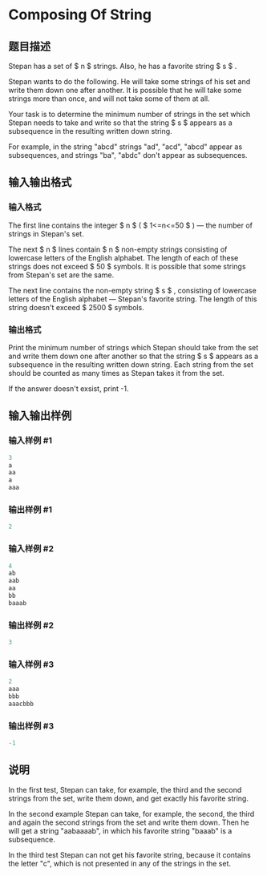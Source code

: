 # Composing Of String

## 题目描述

Stepan has a set of $ n $ strings. Also, he has a favorite string $ s $ .

Stepan wants to do the following. He will take some strings of his set and write them down one after another. It is possible that he will take some strings more than once, and will not take some of them at all.

Your task is to determine the minimum number of strings in the set which Stepan needs to take and write so that the string $ s $ appears as a subsequence in the resulting written down string.

For example, in the string "abcd" strings "ad", "acd", "abcd" appear as subsequences, and strings "ba", "abdc" don't appear as subsequences.

## 输入输出格式

### 输入格式

The first line contains the integer $ n $ ( $ 1<=n<=50 $ ) — the number of strings in Stepan's set.

The next $ n $ lines contain $ n $ non-empty strings consisting of lowercase letters of the English alphabet. The length of each of these strings does not exceed $ 50 $ symbols. It is possible that some strings from Stepan's set are the same.

The next line contains the non-empty string $ s $ , consisting of lowercase letters of the English alphabet — Stepan's favorite string. The length of this string doesn't exceed $ 2500 $ symbols.

### 输出格式

Print the minimum number of strings which Stepan should take from the set and write them down one after another so that the string $ s $ appears as a subsequence in the resulting written down string. Each string from the set should be counted as many times as Stepan takes it from the set.

If the answer doesn't exsist, print -1.

## 输入输出样例

### 输入样例 #1

```cpp
3
a
aa
a
aaa

```
### 输出样例 #1

```cpp
2

```
### 输入样例 #2

```cpp
4
ab
aab
aa
bb
baaab

```
### 输出样例 #2

```cpp
3

```
### 输入样例 #3

```cpp
2
aaa
bbb
aaacbbb

```
### 输出样例 #3

```cpp
-1

```
## 说明

In the first test, Stepan can take, for example, the third and the second strings from the set, write them down, and get exactly his favorite string.

In the second example Stepan can take, for example, the second, the third and again the second strings from the set and write them down. Then he will get a string "aabaaaab", in which his favorite string "baaab" is a subsequence.

In the third test Stepan can not get his favorite string, because it contains the letter "c", which is not presented in any of the strings in the set.

